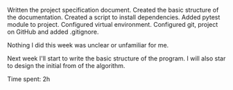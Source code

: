 Written the project specification document.
Created the basic structure of the documentation.
Created a script to install dependencies.
Added pytest module to project.
Configured virtual environment.
Configured git, project on GitHub and added .gitignore.

Nothing I did this week was unclear or unfamiliar for me.

Next week I'll start to write the basic structure of the program.
I will also star to design the initial from of the algorithm.

Time spent: 2h
